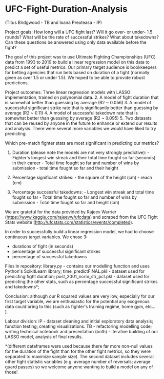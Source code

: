 # UFC-Fight-Duration-Analysis

(Titus Bridgwood - TB and Ioana Preoteasa - IP)

Project goals:
How long will a UFC fight last? Will it go over- or under- 1.5 rounds? What will be the rate of successful strikes? What about takedowns? Can these questions be answered using only data available before the fight?

The goal of this project was to use Ultimate Fighting Championships (UFC) data from 1993 to 2019 to build a linear regression model on this data to predict a set of useful metrics. 
Our primary target audience is bookkeepers for betting agencies that run bets based on duration of a fight (normally given as over 1.5 or under 1.5). We hoped to be able to provide robust predictions. 

Project outcomes: Three linear regression models with LASSO implementation, trained on polynomial data. 
2. A model  of fight duration that is somewhat better than guessing by average (R2 ~ 0.056)
3. A model of successful significant strike rate that is significantly better than guessing by average (R2 ~ 0.11)
4. A model of successful takedown rate that is somewhat better than guessing by average (R2 ~ 0.095)
5. Two datasets that can be reused by anyone in the future to enhance or extend our results and analysis. There were several more variables we would have liked to try predicting.

Which pre-match fighter stats are most significant in predicting our metrics?
   1. Duration (please note the models are not very strongly predictive): 
    - Fighter's longest win streak and their total time fought so far (seconds) in their career
    - Total time fought so far and number of wins by submission
    - total time fought so far and their height

   2. Percentage significant strikes:
    - the square of the height (cm)
    - reach (cm)
    
   3. Percentage successful takedowns:
    - Longest win streak and total time fought so far
    - Total time fought so far and number of wins by submission
    - Total time fought so far and height (cm)
    
    
We are grateful for the data provided by Rajeev Warrier (https://www.kaggle.com/rajeevw/ufcdata) and scraped from the UFC Fight Stats website (http://ufcstats.com/statistics/events/completed). 

In order to successfully build a linear regression model, we had to choose continuous target variables. We chose 3:
- durations of fight (in seconds)
- percentage of successful significant strikes
- percentage of successful takedowns 

Files in repository:
library.py - contains our modelling function and uses Python's ScikitLearn library;
time_predictFINAL.pkl - dataset used for predicting fight duration;
post_2001_norm_str_pct.pkl - dataset used for predicting the other stats, such as percentage successful significant strikes and takedowns*; 


Conclusion: although our R squared values are very low, especially for our first target variable, we are enthusiastic for the potential any exogenous data could bring to this (such as fighter's training regime, home gym, etc... ). 

Labour division: 
IP - dataset cleaning and initial exploratory data analysis; function testing; creating visualizations.
TB - refactoring modelling code; writing technical notebook and presentation
(both) - iterative building of our LASSO model, analysis of final results.


*(different dataframes were used because there far more non-null values for the duration of the fight than for the other fight metrics, so they were separated to maximize sample size). The second dataset includes several other fight statistic variables (e.g. average number of reversals; average guard passes) so we welcome anyone wanting to build a model on any of those!
